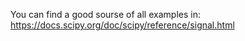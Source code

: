 You can find a good sourse of all examples in:  
https://docs.scipy.org/doc/scipy/reference/signal.html
